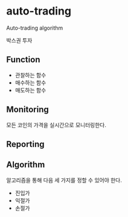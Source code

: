 # auto-trading

Auto-trading algorithm

박스권 투자

## Function

- 관찰하는 함수
- 매수하는 함수
- 매도하는 함수

## Monitoring

모든 코인의 가격을 실시간으로 모니터링한다.

## Reporting

## Algorithm

알고리즘을 통해 다음 세 가지를 정할 수 있어야 한다.

- 진입가
- 익절가
- 손절가
